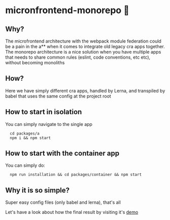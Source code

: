 # micronfrontend-monorepo 🦄

## Why?

The microfrontend architecture with the webpack module federation could be a pain in the a** when it comes to integrate old legacy cra apps together.
The monorepo architecture is a nice solution when you have multiple apps that needs to share common rules (eslint, code conventions, etc etc), without becoming monoliths


## How?
Here we have simply different cra apps, handled by Lerna, and transpiled by babel that uses the same config at the project root

## How to start in isolation

You can simply navigate to the single app
```
  cd packages/a
  npm i && npm start

```

## How to start with the container app

You can simply do:
```
  npm run installation && cd packages/container && npm start

```


## Why it is so simple?
Super easy config files (only babel and lerna), that's all

Let's have a look about how the final result by visiting it's [demo](https://microfrontend-monorepo.netlify.app/)
